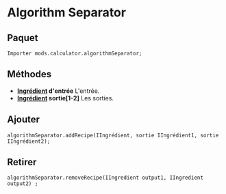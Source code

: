 # Algorithm Separator

## Paquet
```zenscript
Importer mods.calculator.algorithmSeparator;
```

## Méthodes

- **[Ingrédient](/Vanilla/Variable_Types/IIngredient/) d'entrée** L'entrée.
- **[Ingrédient](/Vanilla/Variable_Types/IIngredient/) sortie[1-2]** Les sorties.

## Ajouter
```zenscript
algorithmSeparator.addRecipe(IIngrédient, sortie IIngrédient1, sortie IIngrédient2);
```

## Retirer
```zenscript
algorithmSeparator.removeRecipe(IIngredient output1, IIngredient output2) ;
```